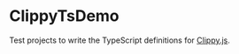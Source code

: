 ClippyTsDemo
============
Test projects to write the TypeScript definitions for [Clippy.js](https://github.com/smore-inc/clippy.js).
